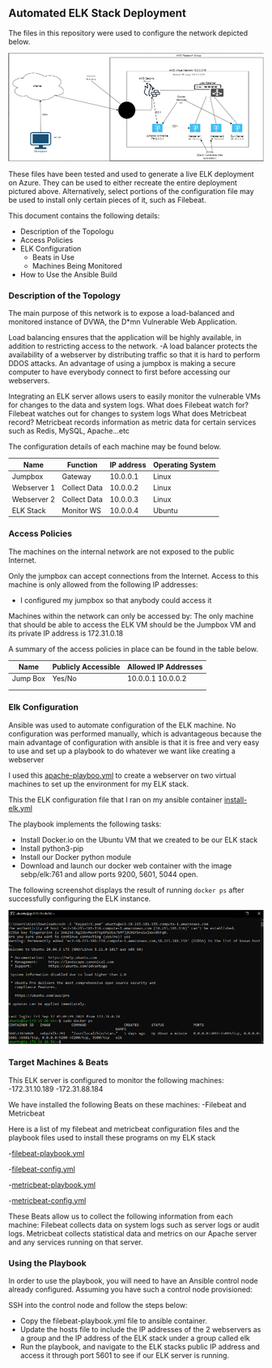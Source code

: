 ## Automated ELK Stack Deployment

The files in this repository were used to configure the network depicted below.

![Image of Network Diagram](https://github.com/ahong117/UCI-Project1/blob/31892db63adca7d90b65b41da8ba5cabb156433b/Images/network_diagram.PNG)

These files have been tested and used to generate a live ELK deployment on Azure. They can be used to either recreate the entire deployment pictured above. Alternatively, select portions of the configuration file may be used to install only certain pieces of it, such as Filebeat.

 
This document contains the following details:
- Description of the Topologu
- Access Policies
- ELK Configuration
  - Beats in Use
  - Machines Being Monitored
- How to Use the Ansible Build


### Description of the Topology

The main purpose of this network is to expose a load-balanced and monitored instance of DVWA, the D*mn Vulnerable Web Application.

Load balancing ensures that the application will be highly available, in addition to restricting access to the network.
-A load balancer protects the availability of a webserver by distributing traffic so that it is hard to perform DDOS attacks.  An advantage of using a jumpbox is making a secure computer to have everybody connect to first before accessing our webservers.  

Integrating an ELK server allows users to easily monitor the vulnerable VMs for changes to the data and system logs.
What does Filebeat watch for? Filebeat watches out for changes to system logs 
What does Metricbeat record? Metricbeat records information as metric data for certain services such as Redis, MySQL, Apache...etc

The configuration details of each machine may be found below.


| Name        | Function     | IP address | Operating System |
|-------------|--------------|------------|------------------|
| Jumpbox     | Gateway      | 10.0.0.1   | Linux            |
| Webserver 1 | Collect Data | 10.0.0.2   | Linux            |
| Webserver 2 | Collect Data | 10.0.0.3   | Linux            |
| ELK Stack   | Monitor WS   | 10.0.0.4   | Ubuntu           |
### Access Policies

The machines on the internal network are not exposed to the public Internet. 

Only the jumpbox can accept connections from the Internet. Access to this machine is only allowed from the following IP addresses:
- I configured my jumpbox so that anybody could access it 

Machines within the network can only be accessed by: 
The only machine that should be able to access the ELK VM should be the Jumpbox VM and its private IP address is 172.31.0.18

A summary of the access policies in place can be found in the table below.

| Name     | Publicly Accessible | Allowed IP Addresses |
|----------|---------------------|----------------------|
| Jump Box | Yes/No              | 10.0.0.1 10.0.0.2    |
|          |                     |                      |
|          |                     |                      |

### Elk Configuration

Ansible was used to automate configuration of the ELK machine. No configuration was performed manually, which is advantageous because the main advantage of configuration with ansible is that it is free and very easy to use and set up a playbook to do whatever we want like creating a webserver

I used this [apache-playboo.yml](https://github.com/ahong117/UCI-Project1/blob/55166459cac1ffb5dc8b3e98007638149885ecf6/Ansible/apache-playbook.yml) to create a webserver on two virtual machines to set up the environment for my ELK stack.

This the ELK configuration file that I ran on my ansible container
[install-elk.yml](https://github.com/ahong117/UCI-Project1/blob/0b08a98000ae430c9a4e5d6e069ecf32770b5854/Ansible/install-elk.yml)

The playbook implements the following tasks:
- Install Docker.io on the Ubuntu VM that we created to be our ELK stack
- Install python3-pip
- Install our Docker python module
- Download and launch our docker web container with the image sebp/elk:761 and allow ports 9200, 5601, 5044 open. 

The following screenshot displays the result of running `docker ps` after successfully configuring the ELK instance.

![Image of Docker ps](https://github.com/ahong117/UCI-Project1/blob/1881d4c16836066f53c4a3b1d4e17353d72b959d/Images/docker_ps_output.PNG)

### Target Machines & Beats
This ELK server is configured to monitor the following machines:
-172.31.10.189
-172.31.88.184

We have installed the following Beats on these machines:
-Filebeat and Metricbeat

Here is a list of my filebeat and metricbeat configuration files and the playbook files used to install these programs on my ELK stack

-[filebeat-playbook.yml](https://github.com/ahong117/UCI-Project1/blob/55166459cac1ffb5dc8b3e98007638149885ecf6/Ansible/filebeat-playbook.yml)

-[filebeat-config.yml](https://github.com/ahong117/UCI-Project1/blob/55166459cac1ffb5dc8b3e98007638149885ecf6/Ansible/filebeat-config.yml)

-[metricbeat-playbook.yml](https://github.com/ahong117/UCI-Project1/blob/55166459cac1ffb5dc8b3e98007638149885ecf6/Ansible/metricbeat-playbook.yml)

-[metricbeat-config.yml](https://github.com/ahong117/UCI-Project1/blob/55166459cac1ffb5dc8b3e98007638149885ecf6/Ansible/metricbeat-config.yml)

These Beats allow us to collect the following information from each machine:
Filebeat collects data on system logs such as server logs or audit logs.  Metricbeat collects statistical data and metrics on our Apache server and any services running on that server.  

### Using the Playbook
In order to use the playbook, you will need to have an Ansible control node already configured. Assuming you have such a control node provisioned: 

SSH into the control node and follow the steps below:
- Copy the filebeat-playbook.yml file to ansible container.
- Update the hosts file to include the IP addresses of the 2 webservers as a group and the IP address of the ELK stack under a group called elk
- Run the playbook, and navigate to the ELK stacks public IP address and access it through port 5601 to see if our ELK server is running. 

